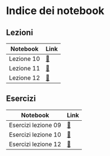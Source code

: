 # Indice dei notebook

## Lezioni

| Notebook                              | Link                                          |
| ------------------------------------- | --------------------------------------------- |
| Lezione 10                            | [:link:](./base/lezioni/lezione_10.ipynb)     |
| Lezione 11                            | [:link:](./base/lezioni/lezione_11.ipynb)     |
| Lezione 12                            | [:link:](./base/lezioni/lezione_12.ipynb)     |

## Esercizi

| Notebook                              | Link                                          |
| ------------------------------------- | --------------------------------------------- |
| Esercizi lezione 09                   | [:link:](./base/esercizi/esercizi_09.ipynb)   |
| Esercizi lezione 10                   | [:link:](./base/esercizi/esercizi_10.ipynb)   |
| Esercizi lezione 12                   | [:link:](./base/esercizi/esercizi_12.ipynb)   |
